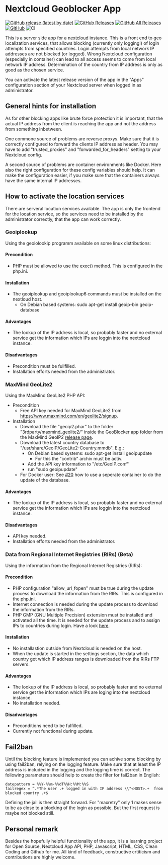 # Nextcloud Geoblocker App

[![GitHub release (latest by date)](https://img.shields.io/github/v/release/homeitadmin/nextcloud_geoblocker)](https://github.com/HomeITAdmin/nextcloud_geoblocker/releases)
[![GitHub Releases](https://img.shields.io/github/downloads/homeitadmin/nextcloud_geoblocker/latest/total)](https://github.com/HomeITAdmin/nextcloud_geoblocker/releases)
[![GitHub All Releases](https://img.shields.io/github/downloads/homeitadmin/nextcloud_geoblocker/total)](https://github.com/HomeITAdmin/nextcloud_geoblocker/releases)
[![GitHub](https://img.shields.io/github/license/homeitadmin/nextcloud_geoblocker)](https://github.com/HomeITAdmin/nextcloud_geoblocker/blob/master/COPYING)
![CI](https://github.com/HomeITAdmin/nextcloud_geoblocker/workflows/CI/badge.svg?branch=master)

This is a server side app for a [nextcloud](https://nextcloud.com/) instance.
This is a front end to geo localization services, that allows blocking (currently only logging!) of login attempts from specified countries.
Login attempts from local network IP addresses are not blocked (or logged).
Wrong Nextcloud configuration (especially in container) can lead to all access seems to come from local network IP address.
Determination of the country from IP address is only as good as the chosen service.

You can activate the latest release version of the app in the "Apps" configuration section of your Nextcloud server when logged in as administrator.

## General hints for installation

As for other blocking apps like brute force protection it is important, that the actual IP address from the client is reaching the app and not the address from something inbetween.

One commone source of problems are reverse proxys. Make sure that it is correctly configured to forward the clients IP address as header. You may have to add "trusted_proxies" and "forwarded_for_headers" setting to your Nextcloud config.

A second source of problems are container environments like Docker. Here also the right configuration for these config variables should help. It can make the configuration easier, if you make sure that the containers always have the same internal IP addresses.

## How to activate the location services

There are serveral location services available. The app is only the frontend for the location service, so the services need to be installed by the administrator correctly, that the app can work correctly.

### Geoiplookup

Using the geoiolookip programm available on some linux distributions:

#### Precondition

- PHP must be allowed to use the exec() method. This is configured in the php.ini.

#### Installation

- The geoiplookup and geoiplookup6 commands must be installed on the nextloud host.
  - On Debian based systems: sudo apt-get install geoip-bin geoip-database
  
#### Advantages

- The lookup of the IP address is local, so probably faster and no external service get the information which IPs are loggin into the nextcloud instance.

#### Disadvantages

- Precondition must be fullfilled.
- Installation efforts needed from the administrator.

### MaxMind GeoLite2

Using the MaxMind GeoLite2 PHP API:

- Precondition
  - Free API key needed for MaxMind GeoLite2 from https://www.maxmind.com/en/geolite2/signup.
- Installation
  - Download the file "geoip2.phar" to the folder "3rdparty/maxmind_geolite2/" inside the GeoBlocker app folder from the MaxMind GeoIP2 [release page](https://github.com/maxmind/GeoIP2-php/releases).
  - Download the latest country database to "/usr/share/GeoIP/GeoLite2-Country.mmdb". E.g.:
    - On Debian based systems: sudo apt-get install geoipupdate
      - For this the "contrib" archiv must be activ.
    - Add the API key information to "/etc/GeoIP.conf" 
    - run "sudo geoipupdate"
  - For Docker user: See [#20](https://github.com/HomeITAdmin/nextcloud_geoblocker/issues/20) how to use a seperate container to do the update of the database.

#### Advantages

- The lookup of the IP address is local, so probably faster and no external service get the information which IPs are loggin into the nextcloud instance.

#### Disadvantages

- API key needed.
- Installation efforts needed from the administrator.

### Data from Regional Internet Registries (RIRs) (Beta)

Using the information from the Regional Internet Registries (RIRs):

#### Precondition

- PHP configuration "allow_url_fopen" must be true during the update process to download the information from the RIRs. This is configured in the php.ini.
- Internet connection is needed during the update process to download the information from the RIRs.
- PHP GMP (GNU Multiple Precision) extension must be installed and activated all the time. It is needed for the update process and to assign IPs to countries during login. Have a look [here](https://www.php.net/manual/en/book.gmp.php).

#### Installation

- No installastion outside from Nextcloud is needed on the host. 
- When the update is started in the settings section, the data which country got which IP address ranges is downloaded from the RIRs FTP servers.

#### Advantages

- The lookup of the IP address is local, so probably faster and no external service get the information which IPs are loging into the nextcloud instance.
- No installation needed.

#### Disadvantages

- Preconditions need to be fulfilled.
- Currently not functional during update.

## Fail2ban

Until the blocking feature is implemented you can achive some blocking by using fail2ban, relying on the logging feature. Make sure that at least the IP address is included in the logging and the logging time is correct. The following parameters should help to create the filter for fail2ban in English: 

```
datepattern = %%Y-%%m-%%dT%%H:%%M:%%S
failregex = ^.*The user .+ logged in with IP address \\"<HOST>.+  from blocked country .+$
```

Defining the jail is then straight forward. For "maxretry" only 1 makes sense to be as close to a blocking of the login as possible. But the first request is maybe not blocked still.

## Personal remark

Besides the hopefully helpful functionality of the app, it is a learning project for Open Source, Nextcloud App API, PHP, Javascript, HTML, CSS, Clean Coding and Github for me. All kind of feedback, constructive crtiticism and contributions are highly welcome. 
